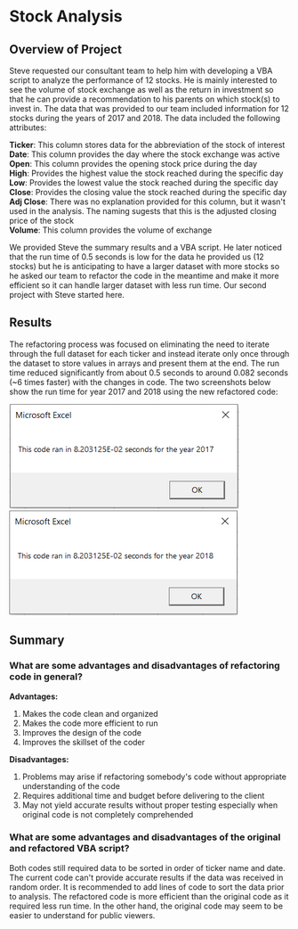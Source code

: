 # Stock Analysis

## Overview of Project
Steve requested our consultant team to help him with developing a VBA script to analyze the performance of 12 stocks. He is mainly interested to see the volume of stock exchange as well as the return in investment so that he can provide a recommendation to his parents on which stock(s) to invest in. The data that was provided to our team included information for 12 stocks during the years of 2017 and 2018. The data included the following attributes: 

**Ticker**: This column stores data for the abbreviation of the stock of interest  
**Date**: This column provides the day where the stock exchange was active  
**Open**: This column provides the opening stock price during the day  
**High**: Provides the highest value the stock reached during the specific day  
**Low**: Provides the lowest value the stock reached during the specific day  
**Close**: Provides the closing value the stock reached during the specific day  
**Adj Close**: There was no explanation provided for this column, but it wasn't used in the analysis. The naming sugests that this is the adjusted closing price of the stock  
**Volume**: This column provides the volume of exchange  

We provided Steve the summary results and a VBA script. He later noticed that the run time of 0.5 seconds is low for the data he provided us (12 stocks) but he is anticipating to have a larger dataset with more stocks so he asked our team to refactor the code in the meantime and make it more efficient so it can handle larger dataset with less run time. Our second project with Steve started here.

## Results
The refactoring process was focused on eliminating the need to iterate through the full dataset for each ticker and instead iterate only once through the dataset to store values in arrays and present them at the end. The run time reduced significantly from about 0.5 seconds to around 0.082 seconds (~6 times faster) with the changes in code. The two screenshots below show the run time for year 2017 and 2018 using the new refactored code:

![Runtime of 2017](https://github.com/HoussamGhandour/stock-analysis/blob/main/Resources/2017RefactoredRunTime.PNG)
![Runtime of 2017](https://github.com/HoussamGhandour/stock-analysis/blob/main/Resources/2018RefactoredRunTime.PNG)

## Summary

### What are some advantages and disadvantages of refactoring code in general?
**Advantages:**  
1. Makes the code clean and organized
2. Makes the code more efficient to run
3. Improves the design of the code
4. Improves the skillset of the coder  

**Disadvantages:**
1. Problems may arise if refactoring somebody's code without appropriate understanding of the code
2. Requires additional time and budget before delivering to the client
3. May not yield accurate results without proper testing especially when original code is not completely comprehended

### What are some advantages and disadvantages of the original and refactored VBA script?
Both codes still required data to be sorted in order of ticker name and date. The current code can't provide accurate results if the data was received in random order. It is recommended to add lines of code to sort the data prior to analysis. The refactored code is more efficient than the original code as it required less run time. In the other hand, the original code may seem to be easier to understand for public viewers.

